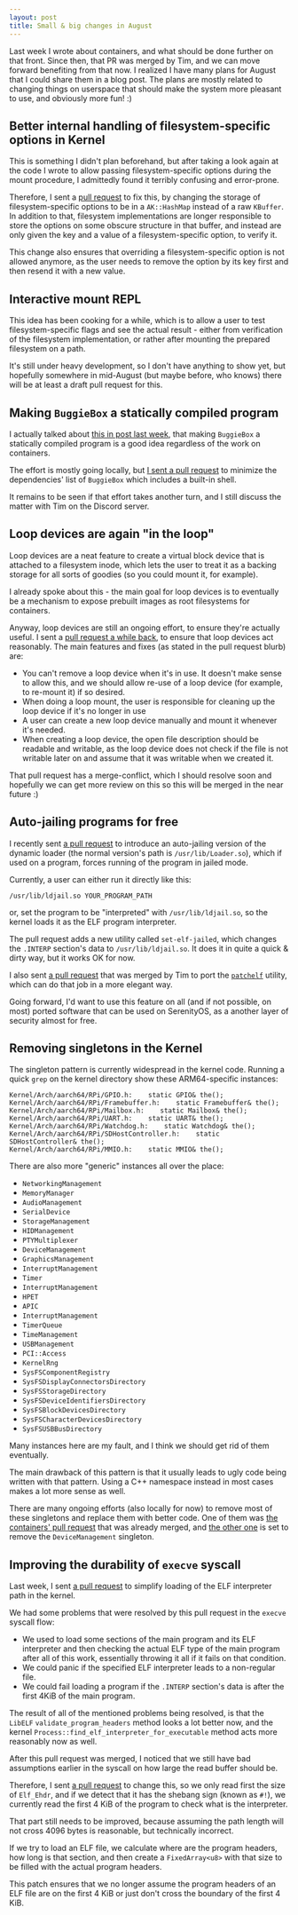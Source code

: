 ```yaml
---
layout: post
title: Small & big changes in August
---
```


Last week I wrote about containers, and what should be done further on that front. Since then, that PR was merged by Tim, and we can move forward benefiting from that now.
I realized I have many plans for August that I could share them in a blog post. The plans are mostly related to changing things on userspace that should make the system more pleasant to use, and obviously more fun! :)

## Better internal handling of filesystem-specific options in Kernel

This is something I didn't plan beforehand, but after taking a look again
at the code I wrote to allow passing filesystem-specific options during the
mount procedure, I admittedly found it terribly confusing and error-prone.

Therefore, I sent a [pull request](https://github.com/SerenityOS/serenity/pull/24734) to fix this, by changing
the storage of filesystem-specific options to be in a `AK::HashMap` instead of a raw `KBuffer`.
In addition to that, filesystem implementations are longer responsible to store the options
on some obscure structure in that buffer, and instead are only given the key and a value
of a filesystem-specific option, to verify it.

This change also ensures that overriding a filesystem-specific option is not allowed anymore,
as the user needs to remove the option by its key first and then resend it with a new value.

## Interactive mount REPL

This idea has been cooking for a while, which is to allow a user
to test filesystem-specific flags and see the actual result - either from
verification of the filesystem implementation, or rather after mounting the
prepared filesystem on a path.

It's still under heavy development, so I don't have anything to show yet, but
hopefully somewhere in mid-August (but maybe before, who knows) there will be at least a draft pull request for this.

## Making `BuggieBox` a statically compiled program

I actually talked about [this in post last week](https://supercomputer7.github.io/Containers-and-the-future-of-ported-software-security/), that making `BuggieBox` a statically compiled program
is a good idea regardless of the work on containers.

The effort is mostly going locally, but [I sent a pull request](https://github.com/SerenityOS/serenity/pull/24815) to minimize the dependencies' list of `BuggieBox` which includes a built-in shell.

It remains to be seen if that effort takes another turn, and I still discuss
the matter with Tim on the Discord server.

## Loop devices are again "in the loop"

Loop devices are a neat feature to create a virtual block device that is attached to a filesystem inode,
which lets the user to treat it as a backing storage for all sorts of goodies (so you could mount it, for example).

I already spoke about this - the main goal for loop devices is to eventually be a mechanism to expose prebuilt images as root filesystems for containers.

Anyway, loop devices are still an ongoing effort, to ensure they're actually useful.
I sent a [pull request a while back](https://github.com/SerenityOS/serenity/pull/23814), to ensure that loop devices act reasonably. The main features and fixes (as stated in the pull request blurb) are:
- You can't remove a loop device when it's in use. It doesn't make sense to allow this, and we should allow re-use of a loop device (for example, to re-mount it) if so desired.
- When doing a loop mount, the user is responsible for cleaning up the loop device if it's no longer in use
- A user can create a new loop device manually and mount it whenever it's needed.
- When creating a loop device, the open file description should be readable and writable, as the loop device does not check if the file is not writable later on and assume that it was writable when we created it.

That pull request has a merge-conflict, which I should resolve soon and hopefully we can get
more review on this so this will be merged in the near future :)

## Auto-jailing programs for free

I recently sent [a pull request](https://github.com/SerenityOS/serenity/pull/24764) to introduce an auto-jailing
version of the dynamic loader (the normal version's path is `/usr/lib/Loader.so`), which if used on a program, forces running
of the program in jailed mode.

Currently, a user can either run it directly like this:
```
/usr/lib/ldjail.so YOUR_PROGRAM_PATH
```
or, set the program to be "interpreted" with `/usr/lib/ldjail.so`, so the kernel loads it as the
ELF program interpreter.

The pull request adds a new utility called `set-elf-jailed`, which changes the `.INTERP` section's data
to `/usr/lib/ldjail.so`. It does it in quite a quick & dirty way, but it works OK for now.

I also sent [a pull request](https://github.com/SerenityOS/serenity/pull/24761) that was merged by Tim to port the [`patchelf`](https://github.com/NixOS/patchelf/) utility, which can do that job in a more elegant way.

Going forward, I'd want to use this feature on all (and if not possible, on most) ported software that can be
used on SerenityOS, as a another layer of security almost for free.

## Removing singletons in the Kernel

The singleton pattern is currently widespread in the kernel code.
Running a quick `grep` on the kernel directory show these ARM64-specific
instances:

```
Kernel/Arch/aarch64/RPi/GPIO.h:    static GPIO& the();
Kernel/Arch/aarch64/RPi/Framebuffer.h:    static Framebuffer& the();
Kernel/Arch/aarch64/RPi/Mailbox.h:    static Mailbox& the();
Kernel/Arch/aarch64/RPi/UART.h:    static UART& the();
Kernel/Arch/aarch64/RPi/Watchdog.h:    static Watchdog& the();
Kernel/Arch/aarch64/RPi/SDHostController.h:    static SDHostController& the();
Kernel/Arch/aarch64/RPi/MMIO.h:    static MMIO& the();
```

There are also more "generic" instances all over the place:
- `NetworkingManagement`
- `MemoryManager`
- `AudioManagement`
- `SerialDevice`
- `StorageManagement`
- `HIDManagement`
- `PTYMultiplexer`
- `DeviceManagement`
- `GraphicsManagement`
- `InterruptManagement`
- `Timer`
- `InterruptManagement`
- `HPET`
- `APIC`
- `InterruptManagement`
- `TimerQueue`
- `TimeManagement`
- `USBManagement`
- `PCI::Access`
- `KernelRng`
- `SysFSComponentRegistry`
- `SysFSDisplayConnectorsDirectory`
- `SysFSStorageDirectory`
- `SysFSDeviceIdentifiersDirectory`
- `SysFSBlockDevicesDirectory`
- `SysFSCharacterDevicesDirectory`
- `SysFSUSBBusDirectory`

Many instances here are my fault, and I think we should get rid of them eventually.

The main drawback of this pattern is that it usually leads to ugly code
being written with that pattern. Using a C++ namespace instead in most cases makes a lot
more sense as well.

There are many ongoing efforts (also locally for now) to remove most of these singletons and
replace them with better code. One of them was [the containers' pull request](https://github.com/SerenityOS/serenity/pull/22968)
that was already merged, and [the other one](https://github.com/SerenityOS/serenity/pull/24698) is set to remove the `DeviceManagement` singleton.

## Improving the durability of `execve` syscall

Last week, I sent [a pull request](https://github.com/SerenityOS/serenity/pull/24763) to simplify loading of the ELF interpreter path in the kernel.

We had some problems that were resolved by this pull request in the `execve` syscall flow:
- We used to load some sections of the main program and its ELF interpreter and then checking
  the actual ELF type of the main program after all of this work, essentially throwing it all if it fails on that condition.
- We could panic if the specified ELF interpreter leads to a non-regular file.
- We could fail loading a program if the `.INTERP` section's data is after the first 4KiB of the main program.

The result of all of the mentioned problems being resolved, is that the `LibELF` `validate_program_headers` method
looks a lot better now, and the kernel `Process::find_elf_interpreter_for_executable` method acts more reasonably now as well.

After this pull request was merged, I noticed that we still have bad assumptions earlier in the syscall
on how large the read buffer should be.

Therefore, I sent [a pull request](https://github.com/SerenityOS/serenity/pull/24791) to change this, so we only read first the size of `Elf_Ehdr`, and if we detect that it has the shebang sign (known as `#!`), we currently read the first 4 KiB of the program to check what is the interpreter. 

That part still needs to be improved, because assuming the path length will not cross 4096 bytes is reasonable, but technically incorrect.

If we try to load an ELF file, we calculate where are the program headers, how long is that section, and then create a `FixedArray<u8>` with that size to be filled with the actual program headers.

This patch ensures that we no longer assume the program headers of an ELF file are on the first 4 KiB or just don't cross the boundary of the first 4 KiB.
